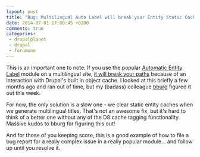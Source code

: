 ```yaml
---
layout: post
title: "Bug: Multilingual Auto Label will break your Entity Static Cache"
date: 2014-07-01 17:00:45 +0200
comments: true
categories: 
 - drupalplanet
 - drupal
 - forumone
---
```

This is an important one to note: If you use the popular [Automatic Entity Label](https://www.drupal.org/project/auto_entitylabel) module on a multilingual site, [it will break your paths](https://www.drupal.org/node/2295325) because of an interaction with Drupal's built in object cache. I looked at this briefly a few months ago and ran out of time, but my (badass) colleague [bburg](https://www.drupal.org/u/bburg) figured it out this week. 

For now, the only solution is a slow one - we clear static entity caches when we generate multilingual titles. That's not an awesome fix, but it's hard to think of a better one without any of the D8 cache tagging functionality. Massive kudos to bburg for figuring this out!

And for those of you keeping score, this is a good example of how to file a bug report for a really complex issue in a really popular module... and follow up until you resolve it.

